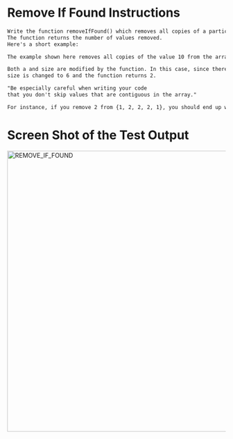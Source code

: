 # Remove If Found Instructions  
```md 
Write the function removeIfFound() which removes all copies of a particular value from an array.
The function returns the number of values removed.
Here's a short example:

The example shown here removes all copies of the value 10 from the array a.

Both a and size are modified by the function. In this case, since there are two copies of 10,
size is changed to 6 and the function returns 2.

"Be especially careful when writing your code
that you don't skip values that are contiguous in the array."

For instance, if you remove 2 from {1, 2, 2, 2, 1}, you should end up with {1, 1}.
```

# Screen Shot of the Test Output 
<img width="647" alt="REMOVE_IF_FOUND" src="https://user-images.githubusercontent.com/107374333/213944017-ccdbcb1b-174b-4f99-870d-058a3572425e.png">

